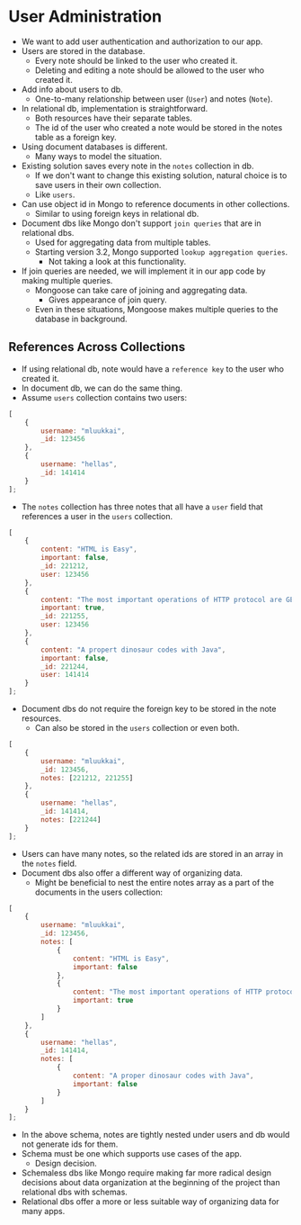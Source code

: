 # User Administration
- We want to add user authentication and authorization to our app.
- Users are stored in the database.
    - Every note should be linked to the user who created it.
    - Deleting and editing a note should be allowed to the user who created it.
- Add info about users to db.
    - One-to-many relationship between user (`User`) and notes (`Note`).
- In relational db, implementation is straightforward.
    - Both resources have their separate tables.
    - The id of the user who created a note would be stored in the notes table as a foreign key.
- Using document databases is different.
    - Many ways to model the situation.
- Existing solution saves every note in the `notes` collection in db.
    - If we don't want to change this existing solution, natural choice is to save users in their own collection.
    - Like `users`.
- Can use object id in Mongo to reference documents in other collections.
    - Similar to using foreign keys in relational db.
- Document dbs like Mongo don't support `join queries` that are in relational dbs.
    - Used for aggregating data from multiple tables.
    - Starting version 3.2, Mongo supported `lookup aggregation queries`.
        - Not taking a look at this functionality.
- If join queries are needed, we will implement it in our app code by making multiple queries.
    - Mongoose can take care of joining and aggregating data.
        - Gives appearance of join query.
    - Even in these situations, Mongoose makes multiple queries to the database in background.


## References Across Collections
- If using relational db, note would have a `reference key` to the user who created it.
- In document db, we can do the same thing.
- Assume `users` collection contains two users:
```js
[
    {
        username: "mluukkai",
        _id: 123456
    },
    {
        username: "hellas",
        _id: 141414
    }
];
```
- The `notes` collection has three notes that all have a `user` field that references a user in the `users` collection.
```js
[
    {
        content: "HTML is Easy",
        important: false,
        _id: 221212,
        user: 123456
    },
    {
        content: "The most important operations of HTTP protocol are GET and POST",
        important: true,
        _id: 221255,
        user: 123456
    },
    {
        content: "A propert dinosaur codes with Java",
        important: false,
        _id: 221244,
        user: 141414
    }
];
```
- Document dbs do not require the foreign key to be stored in the note resources.
    - Can also be stored in the `users` collection or even both.
```js
[
    {
        username: "mluukkai",
        _id: 123456,
        notes: [221212, 221255]
    },
    {
        username: "hellas",
        _id: 141414,
        notes: [221244]
    }
];
```
- Users can have many notes, so the related ids are stored in an array in the `notes` field.
- Document dbs also offer a different way of organizing data.
    - Might be beneficial to nest the entire notes array as a part of the documents in the users collection:
```js
[
    {
        username: "mluukkai",
        _id: 123456,
        notes: [
            {
                content: "HTML is Easy",
                important: false
            },
            {
                content: "The most important operations of HTTP protocol are GET and POST",
                important: true
            }
        ]
    },
    {
        username: "hellas",
        _id: 141414,
        notes: [
            {
                content: "A proper dinosaur codes with Java",
                important: false
            }
        ]
    }
];
```
- In the above schema, notes are tightly nested under users and db would not generate ids for them.
- Schema must be one which supports use cases of the app.
    - Design decision.
- Schemaless dbs like Mongo require making far more radical design decisions about data organization at the beginning of the project than relational dbs with schemas.
- Relational dbs offer a more or less suitable way of organizing data for many apps.

